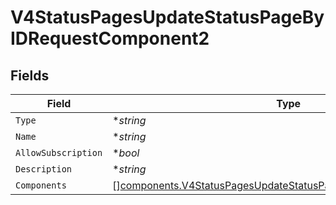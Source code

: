 # V4StatusPagesUpdateStatusPageByIDRequestComponent2


## Fields

| Field                                                                                                                                            | Type                                                                                                                                             | Required                                                                                                                                         | Description                                                                                                                                      |
| ------------------------------------------------------------------------------------------------------------------------------------------------ | ------------------------------------------------------------------------------------------------------------------------------------------------ | ------------------------------------------------------------------------------------------------------------------------------------------------ | ------------------------------------------------------------------------------------------------------------------------------------------------ |
| `Type`                                                                                                                                           | **string*                                                                                                                                        | :heavy_minus_sign:                                                                                                                               | N/A                                                                                                                                              |
| `Name`                                                                                                                                           | **string*                                                                                                                                        | :heavy_minus_sign:                                                                                                                               | N/A                                                                                                                                              |
| `AllowSubscription`                                                                                                                              | **bool*                                                                                                                                          | :heavy_minus_sign:                                                                                                                               | N/A                                                                                                                                              |
| `Description`                                                                                                                                    | **string*                                                                                                                                        | :heavy_minus_sign:                                                                                                                               | N/A                                                                                                                                              |
| `Components`                                                                                                                                     | [][components.V4StatusPagesUpdateStatusPageByIDRequestComponent1](../../models/components/v4statuspagesupdatestatuspagebyidrequestcomponent1.md) | :heavy_minus_sign:                                                                                                                               | N/A                                                                                                                                              |